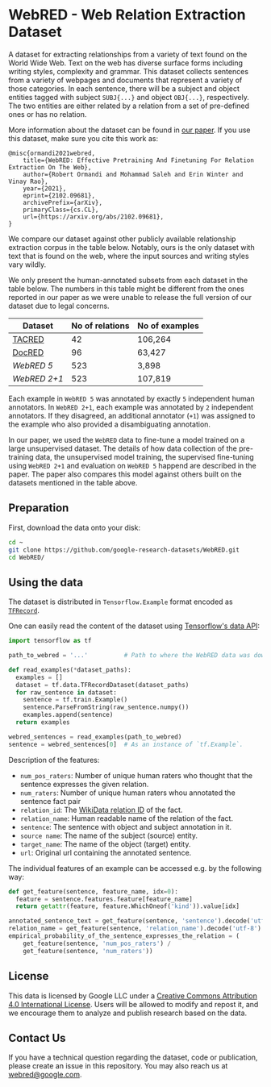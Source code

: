 # WebRED - Web Relation Extraction Dataset

A dataset for extracting relationships from a variety of text found on the World Wide Web.
Text on the web has diverse surface forms including writing styles, complexity and grammar.
This dataset collects sentences from a variety of webpages and documents that represent
a variety of those categories.
In each sentence, there will be a subject and object entities tagged with subject
`SUBJ{...}` and object `OBJ{...}`, respectively.
The two entities are either related by a relation from a set of pre-defined ones
or has no relation.

More information about the dataset can be found in
[our paper](https://arxiv.org/abs/2102.09681).
If you use this dataset, make sure you cite this work as:

```
@misc{ormandi2021webred,
    title={WebRED: Effective Pretraining And Finetuning For Relation Extraction On The Web}, 
    author={Robert Ormandi and Mohammad Saleh and Erin Winter and Vinay Rao},
    year={2021},
    eprint={2102.09681},
    archivePrefix={arXiv},
    primaryClass={cs.CL},
    url={https://arxiv.org/abs/2102.09681},
}
```

We compare our dataset against other publicly available relationship extraction
corpus in the table below. Notably, ours is the only dataset with text that is
found on the web, where the input sources and writing styles vary wildly.

We only present the human-annotated subsets from each dataset in the table
below. The numbers in this table might be different from the ones reported in
our paper as we were unable to release the full version of our dataset due to
legal concerns.

| Dataset                                              | No of relations     | No of examples |
|------------------------------------------------------|---------------------|----------------|
| [TACRED](https://nlp.stanford.edu/projects/tacred/)  | 42                  | 106,264        |
| [DocRED](https://github.com/thunlp/DocRED)           | 96                  | 63,427         |
| *WebRED  5*                                          | 523                 | 3,898          |
| *WebRED 2+1*                                         | 523                 | 107,819        |

Each example in `WebRED 5` was annotated by exactly `5` independent human
annotators. In `WebRED 2+1`, each example was annotated by `2` independent
annotators. If they disagreed, an additional annotator (`+1`) was assigned to
the example who also provided a disambiguating annotation.

In our paper, we used the `WebRED` data to fine-tune a model trained on a large
unsupervised dataset. The details of how data collection of the pre-training
data, the unsupervised model training, the supervised fine-tuning using
`WebRED 2+1` and evaluation on `WebRED 5` happend are described in the paper.
The paper also compares this model against others built on the datasets mentioned in the table 
above.

## Preparation
First, download the data onto your disk:

```bash
cd ~
git clone https://github.com/google-research-datasets/WebRED.git
cd WebRED/
```

## Using the data
The dataset is distributed in `Tensorflow.Example` format encoded as
[`TFRecord`](https://www.tensorflow.org/tutorials/load_data/tfrecord).

One can easily read the content of the dataset using
[Tensorflow's data API](https://www.tensorflow.org/api_docs/python/tf/data):

```python
import tensorflow as tf

path_to_webred = '...'          # Path to where the WebRED data was downloaded.

def read_examples(*dataset_paths):
  examples = []
  dataset = tf.data.TFRecordDataset(dataset_paths)
  for raw_sentence in dataset:
    sentence = tf.train.Example()
    sentence.ParseFromString(raw_sentence.numpy())
    examples.append(sentence)
  return examples

webred_sentences = read_examples(path_to_webred)
sentence = webred_sentences[0]  # As an instance of `tf.Example`.
```

Description of the features:

  * `num_pos_raters`: Number of unique human raters who thought that the
    sentence expresses the given relation.
  * `num_raters`: Number of unique human raters whou annotated the sentence fact pair
  * `relation_id`: The
    [WikiData relation ID](https://www.wikidata.org/wiki/Wikidata:Identifiers)
    of the fact.
  * `relation_name`: Human readable name of the relation of the fact.
  * `sentence`: The sentence with object and subject annotation in it.
  * `source name`: The name of the subject (source) entity.
  * `target_name`: The name of the object (target) entity.
  * `url`: Original url containing the annotated sentence.

The individual features of an example can be accessed e.g. by the following way:

```python
def get_feature(sentence, feature_name, idx=0):
  feature = sentence.features.feature[feature_name]
  return getattr(feature, feature.WhichOneof('kind')).value[idx]

annotated_sentence_text = get_feature(sentence, 'sentence').decode('utf-8')
relation_name = get_feature(sentence, 'relation_name').decode('utf-8')
empirical_probability_of_the_sentence_expresses_the_relation = (
    get_feature(sentence, 'num_pos_raters') /
    get_feature(sentence, 'num_raters'))
```
## License

This data is licensed by Google LLC under a [Creative Commons Attribution 4.0
International License](http://creativecommons.org/licenses/by/4.0/).
Users will be allowed to modify and repost it, and we encourage them to analyze
and publish research based on the data.

## Contact Us

If you have a technical question regarding the dataset, code or publication,
please create an issue in this repository. You may also reach us at
webred@google.com.
